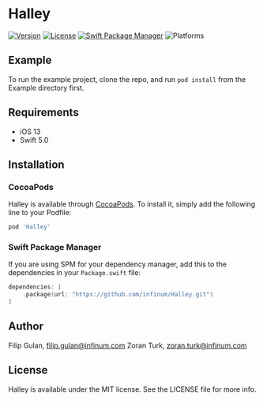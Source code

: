 # Halley

[![Version](https://img.shields.io/cocoapods/v/Halley.svg?style=flat)](https://cocoapods.org/pods/Halley)
[![License](https://img.shields.io/cocoapods/l/Halley.svg?style=flat)](https://cocoapods.org/pods/Halley)
[![Swift Package Manager](https://img.shields.io/badge/swift%20package%20manager-compatible-brightgreen.svg)](https://github.com/apple/swift-package-manager)
![Platforms](https://img.shields.io/static/v1?label=platform&message=iOS%2013%20&color=brightgreen)

## Example

To run the example project, clone the repo, and run `pod install` from the Example directory first.

## Requirements

- iOS 13
- Swift 5.0

## Installation

### CocoaPods

Halley is available through [CocoaPods](https://cocoapods.org). To install
it, simply add the following line to your Podfile:

```ruby
pod 'Halley'
```

### Swift Package Manager

If you are using SPM for your dependency manager, add this to the dependencies in your `Package.swift` file:
```swift
dependencies: [
    .package(url: "https://github.com/infinum/Halley.git")
]
```

## Author

Filip Gulan, filip.gulan@infinum.com
Zoran Turk, zoran.turk@infinum.com

## License

Halley is available under the MIT license. See the LICENSE file for more info.
